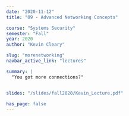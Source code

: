```yaml
---
date: "2020-11-12"
title: "09 - Advanced Networking Concepts"

course: "Systems Security"
semester: "Fall"
year: 2020
author: "Kevin Cleary"

slug: "morenetworking"
navbar_active_link: "lectures"

summary: |
  "You got more connections?"


slides: "/slides/fall2020/Kevin_Lecture.pdf"

has_page: false
---
```



